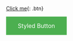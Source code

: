 [Click me](http://www.google.com){: .btn}

<html>
    <style>
.button {
    background-color: #4CAF50; /* Green */
    border: none;
    color: white;
    padding: 15px 32px;
    text-align: center;
    text-decoration: none;
    display: inline-block;
    font-size: 16px;
}
    </style>
    <a href="http://google.com" class="button">Styled Button</button>
    </html>


